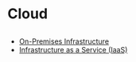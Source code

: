 # Cloud

<!--
https://www.linkedin.com/learning/paths/understanding-cloud-fundamentals
https://www.linkedin.com/learning/paths/build-your-knowledge-of-cloud-administration
https://www.linkedin.com/learning/paths/become-a-cloud-developer
-->

##

- [On-Premises Infrastructure](/on-prem.md)
- [Infrastructure as a Service (IaaS)](/iaas.md)
